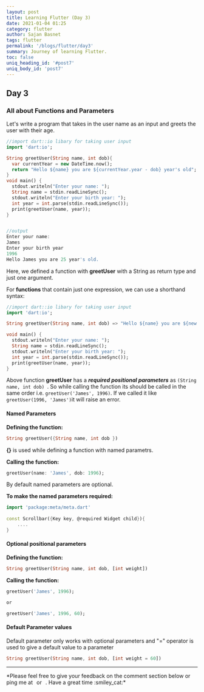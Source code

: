 ```yaml
---
layout: post
title: Learning Flutter (Day 3)
date: 2021-01-04 01:25
category: flutter
author: Sajan Basnet
tags: flutter
permalink: '/blogs/flutter/day3'
summary: Journey of learning Flutter.
toc: false
uniq_heading_id: '#post7'
uniq_body_id: 'post7'
---
```

## Day 3

### All about Functions and Parameters


Let's write a program that takes in the user name as an input and greets the user with their age.

```dart
//import dart::io libary for taking user input
import 'dart:io';

String greetUser(String name, int dob){
  var currentYear = new DateTime.now();
  return "Hello ${name} you are ${currentYear.year - dob} year's old";
}
void main() {
  stdout.writeln("Enter your name: ");
  String name = stdin.readLineSync();
  stdout.writeln("Enter your birth year: ");
  int year = int.parse(stdin.readLineSync());
  print(greetUser(name, year));
}


//output
Enter your name: 
James
Enter your birth year
1996
Hello James you are 25 year's old.
```

Here, we defined a function with  **greetUser** with a String as return type and just one argument. 


For **functions** that contain just one expression, we can use a shorthand syntax:

```dart
//import dart::io libary for taking user input
import 'dart:io';

String greetUser(String name, int dob) => "Hello ${name} you are ${new DateTime.now().year - dob} year's old";

void main() {
  stdout.writeln("Enter your name: ");
  String name = stdin.readLineSync();
  stdout.writeln("Enter your birth year: ");
  int year = int.parse(stdin.readLineSync());
  print(greetUser(name, year));
}

```


Above function **greetUser** has a ***required positional parameters*** as `(String name, int dob) `. So while calling the function its should be called in the same order i.e. `greetUser('James', 1996)`. If we called it like  `greetUser(1996, 'James')`it will raise an error.


#### Named Parameters

**Defining the function:** 

```dart
String greetUser({String name, int dob })
```
**{}** is used while defining a function with named parametrs.


**Calling the function:** 

``` dart
greetUser(name: 'James', dob: 1996);
```

By default named parameters are optional.

**To make the named parameters required:**

```dart
import 'package:meta/meta.dart'
    
const Scrollbar({Key key, @required Widget child}){
    ....
}
```


#### Optional positional parameters

**Defining the function:** 

```dart
String greetUser(String name, int dob, [int weight])
```

**Calling the function:** 

``` dart
greetUser('James', 1996);

or 

greetUser('James', 1996, 60);

```


#### Default Parameter values

Default parameter only works with optional parameters and "=" operator is used to give a default value to  a parameter

```dart
String greetUser(String name, int dob, [int weight = 60])
```

<hr>
*Please feel free to give your feedback on the comment section below or ping me at <a aria-label="Send email" href="mailto:sajanbasnet75@gmail.com"><i class="icon fa fa-envelope" style="font-size:32px; margin: 0px 3px;"></i></a> or  <a aria-label="My LinkedIn" target="_blank" href="https://www.linkedin.com/in/sajan-basnet-b4b1b0148/"><i class="icon fa fa-linkedin-square" style="font-size:32px; margin: 0px 3px;" aria-hidden="true"></i></a>. Have a great time :smiley_cat:*

